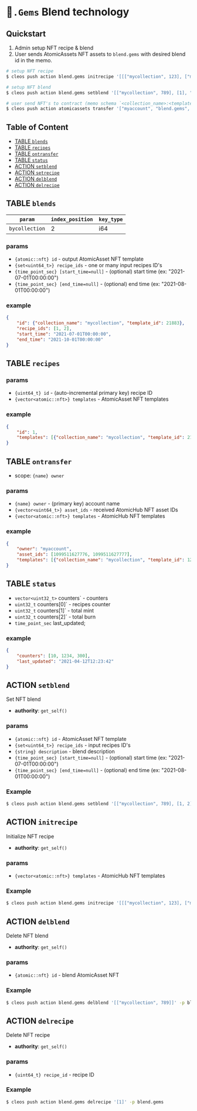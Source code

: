 # 💎`.Gems` Blend technology

## Quickstart

1. Admin setup NFT recipe & blend
2. User sends AtomicAssets NFT assets to `blend.gems` with desired blend id in the memo.

```bash
# setup NFT recipe
$ cleos push action blend.gems initrecipe '[[["mycollection", 123], ["mycollection", 456]]]' -p blend.gems

# setup NFT blend
$ cleos push action blend.gems setblend '[["mycollection", 789], [1], "2021-11-16T00:00:00", "2021-12-01T00:00:00"]' -p blend.gems

# user send NFT's to contract (memo schema `<collection_name>:<template_id>`)
$ cleos push action atomicassets transfer '["myaccount", "blend.gems", [1099512167123, 1099512167124], "mycollection:789"]' -p myaccount
```

## Table of Content

- [TABLE `blends`](#table-blends)
- [TABLE `recipes`](#table-recipes)
- [TABLE `ontransfer`](#table-ontransfer)
- [TABLE `status`](#table-status)
- [ACTION `setblend`](#action-setblend)
- [ACTION `setrecipe`](#action-setrecipe)
- [ACTION `delblend`](#action-delblend)
- [ACTION `delrecipe`](#action-delrecipe)

## TABLE `blends`

| `param`        | `index_position` | `key_type` |
|--------------- |------------------|------------|
| `bycollection` | 2                | i64        |

### params

- `{atomic::nft} id` - output AtomicAsset NFT template
- `{set<uint64_t>} recipe_ids` - one or many input recipes ID's
- `{time_point_sec} [start_time=null]` - (optional) start time (ex: "2021-07-01T00:00:00")
- `{time_point_sec} [end_time=null]` - (optional) end time (ex: "2021-08-01T00:00:00")

### example

```json
{
    "id": {"collection_name": "mycollection", "template_id": 21883},
    "recipe_ids": [1, 2],
    "start_time": "2021-07-01T00:00:00",
    "end_time": "2021-10-01T00:00:00"
}
```

## TABLE `recipes`

### params

- `{uint64_t} id` - (auto-incremental primary key) recipe ID
- `{vector<atomic::nft>} templates` - AtomicAsset NFT templates

### example

```json
{
    "id": 1,
    "templates": [{"collection_name": "mycollection", "template_id": 21883}]
}
```

## TABLE `ontransfer`

- scope: `{name} owner`

### params

- `{name} owner` - (primary key) account name
- `{vector<uint64_t>} asset_ids` - received AtomicHub NFT asset IDs
- `{vector<atomic::nft>} templates` - AtomicHub NFT templates

### example

```json
{
    "owner": "myaccount",
    "asset_ids": [1099511627776, 1099511627777],
    "templates": [{"collection_name": "mycollection", "template_id": 123}, {"collection_name": "mycollection", "template_id": 456}]
}
```

## TABLE `status`

- `vector<uint32_t>` counters` - counters
- `uint32_t` counters[0]` - recipes counter
- `uint32_t` counters[1]` - total mint
- `uint32_t` counters[2]` - total burn
- `time_point_sec` last_updated;

### example

```json
{
    "counters": [10, 1234, 300],
    "last_updated": "2021-04-12T12:23:42"
}
```

## ACTION `setblend`

Set NFT blend

- **authority**: `get_self()`

### params

- `{atomic::nft} id` - AtomicAsset NFT template
- `{set<uint64_t>} recipe_ids` - input recipes ID's
- `{string} description` - blend description
- `{time_point_sec} [start_time=null]` - (optional) start time (ex: "2021-07-01T00:00:00")
- `{time_point_sec} [end_time=null]` - (optional) end time (ex: "2021-08-01T00:00:00")

### Example

```bash
$ cleos push action blend.gems setblend '[["mycollection", 789], [1, 2], "My Blend", "2021-11-01T00:00:00", "2021-12-01T00:00:00"]' -p blend.gems
```

## ACTION `initrecipe`

Initialize NFT recipe

- **authority**: `get_self()`

### params

- `{vector<atomic::nft>} templates` - AtomicHub NFT templates

### Example

```bash
$ cleos push action blend.gems initrecipe '[[["mycollection", 123], ["mycollection", 456]]]' -p blend.gems
```

## ACTION `delblend`

Delete NFT blend

- **authority**: `get_self()`

### params

- `{atomic::nft} id` - blend AtomicAsset NFT

### Example

```bash
$ cleos push action blend.gems delblend '[["mycollection", 789]]' -p blend.gems
```

## ACTION `delrecipe`

Delete NFT recipe

- **authority**: `get_self()`

### params

- `{uint64_t} recipe_id` - recipe ID

### Example

```bash
$ cleos push action blend.gems delrecipe '[1]' -p blend.gems
```